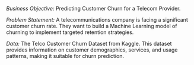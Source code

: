 *Business Objective:*
Predicting Customer Churn for a Telecom Provider.

*Problem Statement:*
A telecommunications company is facing a significant customer churn rate. They want to build a Machine Learning model of churning to implement targeted retention strategies.

*Data:*
The Telco Customer Churn Dataset from Kaggle. This dataset provides information on customer demographics, services, and usage patterns, making it suitable for churn prediction.
